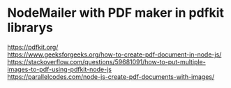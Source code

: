 # NodeMailer with PDF maker in pdfkit librarys
https://pdfkit.org/ <br/>
https://www.geeksforgeeks.org/how-to-create-pdf-document-in-node-js/ <br/>
https://stackoverflow.com/questions/59681091/how-to-put-multiple-images-to-pdf-using-pdfkit-node-js <br/>
https://parallelcodes.com/node-js-create-pdf-documents-with-images/
